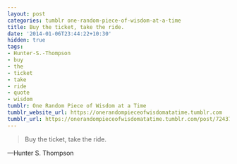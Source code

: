 ```yaml
---
layout: post
categories: tumblr one-random-piece-of-wisdom-at-a-time
title: Buy the ticket, take the ride.
date: '2014-01-06T23:44:22+10:30'
hidden: true
tags:
- Hunter-S.-Thompson
- buy
- the
- ticket
- take
- ride
- quote
- wisdom
tumblr: One Random Piece of Wisdom at a Time
tumblr_website_url: https://onerandompieceofwisdomatatime.tumblr.com
tumblr_url: https://onerandompieceofwisdomatatime.tumblr.com/post/72437310363/buy-the-ticket-take-the-ride
---
```

> Buy the ticket, take the ride.

—Hunter S. Thompson

